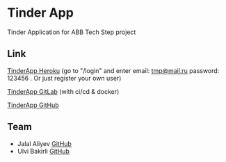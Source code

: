 # Tinder App

Tinder Application for ABB Tech Step project

## Link

[TinderApp Heroku](https://step-proj-tinder.herokuapp.com/)
(go to "/login" and enter email: tmp@mail.ru password: 123456 .
Or just register your own user)

[TinderApp GitLab](https://gitlab.com/cspr0j/tinder-app) (with ci/cd & docker)

[TinderApp GitHub](https://github.com/cspr0j/Tinder-App)

## Team

- Jalal Aliyev [GitHub](https://github.com/cspr0j)
- Ulvi Bakirli [GitHub](https://github.com/Ulvi-Bakirli)
